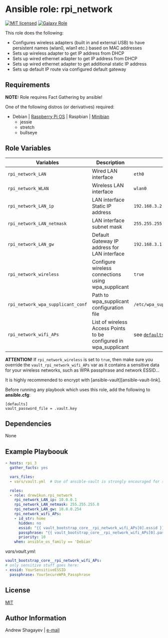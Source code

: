 # Ansible role: rpi_network

[![MIT licensed][mit-badge]][mit-link]
[![Galaxy Role][role-badge]][galaxy-link]

This role does the following:

 - Configures wireless adapters (built in and external USB) to have persistent names (wlan0, wlan1 etc.) based on MAC addresses
 - Sets up wireless adapter to get IP address from DHCP
 - Sets up wired ethernet adapter to get IP address from DHCP
 - Sets up wired ethernet adapter to get additional static IP address
 - Sets up default IP route via configured default gateway

Requirements
----

**NOTE:** Role requires Fact Gathering by ansible!

One of the following distros (or derivatives) required:

 - Debian | [Raspberry Pi OS][rpi-os-link] | Raspbian | [Minibian][minibian-link]
    - jessie
    - stretch
    - bullseye

Role Variables
----
| Variables | Description | Default|
|-----------|-------------|--------|
| `rpi_network_LAN` | Wired LAN interface | `eth0` |
| `rpi_network_WLAN` | Wireless LAN interface | `wlan0` |
| `rpi_network_LAN_ip` | LAN interface Static IP address | `192.168.3.2` |
| `rpi_network_LAN_netmask` | LAN interface subnet mask | `255.255.255.0` |
| `rpi_network_LAN_gw` | Default Gateway IP address for LAN interface | `192.168.3.1` |
| `rpi_network_wireless` | Configure wireless connections using wpa_supplicant | `true` |
| `rpi_network_wpa_supplicant_conf` | Path to wpa_supplicant configuration file | `/etc/wpa_supplicant/wpa_supplicant.conf` |
| `rpi_network_wifi_APs` | List of wireless Access Points to be configured in wpa_supplicant | see [`defaults/main.yml`](defaults/main.yml#L20) |


**ATTENTION!**
If `rpi_network_wireless` is set to `true`, then
make sure you override the `vault_rpi_network_wifi_APs` var as it contains a sensitive data for your wireless networks,
such as WPA passphrase and network ESSID...

It is highly recommended to encrypt with [ansible-vault][ansible-vault-link].

Before running any playbook which uses this role, add the following to **ansible.cfg**:

```
[defaults]
vault_password_file = .vault.key
```

Dependencies
----

None

Example Playboouk
----

```yaml
- hosts: rpi_3
  gather_facts: yes

  vars_files:
  - vars/vault.yml  # Use of ansible-vault is strongly encouraged for storing sensitive info

  roles:
  - role: drew1kun.rpi_network
    rpi_network_LAN_ip: 10.0.0.1
    rpi_network_LAN_netmask: 255.255.255.0
    rpi_network_LAN_gw: 10.0.0.254
    rpi_network_wifi_APs:
    - id_str: home
      hidden: no
      essid: "{{ vault_bootstrap_core__rpi_network_wifi_APs[0].essid }}"
      passphrase: "{{ vault_bootstrap_core__rpi_network_wifi_APs[0].passphrase }}"
      priority: 10
    when: ansible_os_family == 'Debian'
```

*vars/vault.yml*:

```yaml
vault_bootstrap_core__rpi_network_wifi_APs:
# only sensitive stuff goes here:
- essid: YourSensitiveESSID
  passphrase: YourSecureWPA_Passphrase
```

License
----

[MIT][mit-link]

Author Information
----

Andrew Shagayev | [e-mail](mailto:drewshg@gmail.com)

[role-badge]: https://img.shields.io/badge/role-drew1kun.rpi__network-green.svg
[galaxy-link]: https://galaxy.ansible.com/drew1kun/rpi_network/
[mit-badge]: https://img.shields.io/badge/license-MIT-blue.svg
[mit-link]: https://raw.githubusercontent.com/drew1kun/ansible-rpi_network/master/LICENSE
[minibian-link]: https://minibianpi.wordpress.com/
[rpi-os-link]: https://www.raspberrypi.com/software/operating-systems/
